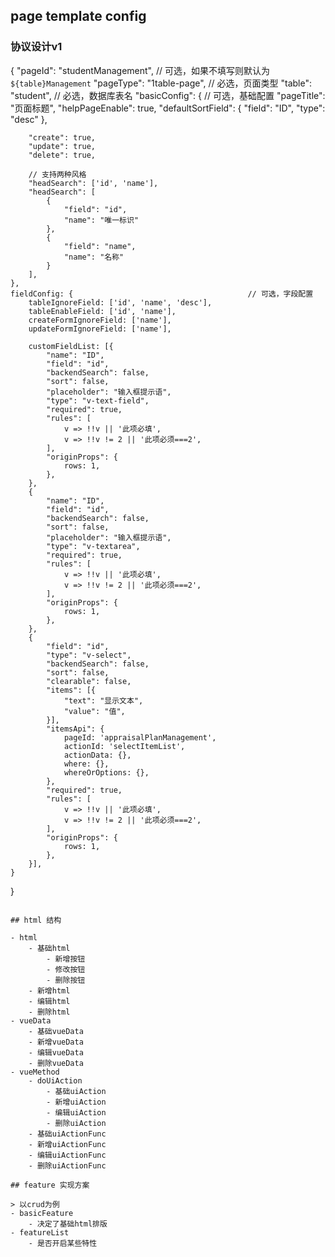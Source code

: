 ## page template config

### 协议设计v1

{
    "pageId": "studentManagement",                      // 可选，如果不填写则默认为`${table}Management`
    "pageType": "1table-page",                          // 必选，页面类型
    "table": "student",                                 // 必选，数据库表名
    "basicConfig": {                                    // 可选，基础配置
        "pageTitle": "页面标题",
        "helpPageEnable": true,
        "defaultSortField": {
            "field": "ID",
            "type": "desc"
        },

        "create": true,
        "update": true,
        "delete": true,
        
        // 支持两种风格
        "headSearch": ['id', 'name'],
        "headSearch": [
            {
                "field": "id",
                "name": "唯一标识"
            },
            {
                "field": "name",
                "name": "名称"
            }
        ],
    },
    fieldConfig: {                                       // 可选，字段配置
        tableIgnoreField: ['id', 'name', 'desc'],
        tableEnableField: ['id', 'name'],
        createFormIgnoreField: ['name'],
        updateFormIgnoreField: ['name'],

        customFieldList: [{
            "name": "ID",
            "field": "id",
            "backendSearch": false,
            "sort": false,
            "placeholder": "输入框提示语",
            "type": "v-text-field",
            "required": true,
            "rules": [
                v => !!v || '此项必填',
                v => !!v != 2 || '此项必须===2',
            ],
            "originProps": {
                rows: 1,
            },
        },
        {
            "name": "ID",
            "field": "id",
            "backendSearch": false,
            "sort": false,
            "placeholder": "输入框提示语",
            "type": "v-textarea",
            "required": true,
            "rules": [
                v => !!v || '此项必填',
                v => !!v != 2 || '此项必须===2',
            ],
            "originProps": {
                rows: 1,
            },
        },
        {
            "field": "id",
            "type": "v-select",
            "backendSearch": false,
            "sort": false,
            "clearable": false,
            "items": [{
                "text": "显示文本",
                "value": "值",
            }],
            "itemsApi": {
                pageId: 'appraisalPlanManagement',
                actionId: 'selectItemList',
                actionData: {},
                where: {},
                whereOrOptions: {},
            },
            "required": true,
            "rules": [
                v => !!v || '此项必填',
                v => !!v != 2 || '此项必须===2',
            ],
            "originProps": {
                rows: 1,
            },
        }],
    }
}
```

## html 结构

- html
    - 基础html
        - 新增按钮
        - 修改按钮
        - 删除按钮
    - 新增html
    - 编辑html
    - 删除html
- vueData
    - 基础vueData
    - 新增vueData
    - 编辑vueData
    - 删除vueData
- vueMethod
    - doUiAction
        - 基础uiAction
        - 新增uiAction
        - 编辑uiAction
        - 删除uiAction
    - 基础uiActionFunc 
    - 新增uiActionFunc
    - 编辑uiActionFunc
    - 删除uiActionFunc
    
## feature 实现方案

> 以crud为例
- basicFeature
    - 决定了基础html排版
- featureList
    - 是否开启某些特性








